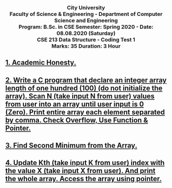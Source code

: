 <h3 align="center">
City University<br/>
Faculty of Science & Engineering - Department of Computer Science and Engineering<br/>
Program: B.Sc. in CSE  Semester: Spring 2020 - Date: 08.08.2020 (Saturday)<br/>
CSE 213 Data Structure - Coding Test 1<br/>
Marks: 35  Duration: 3 Hour
</h3>

## [1. Academic Honesty.](../Coding_Test_1/1.c)

## [2. Write a C program that declare an integer array length of one hundred (100) (do not initialize the array). Scan N (take input N from user) values from user into an array until user input is 0 (Zero). Print entire array each element separated by comma. Check Overflow, Use Function & Pointer.](../Coding_Test_1/2.c)

## [3. Find Second Minimum from the Array.](../Coding_Test_1/3.c)

## [4. Update Kth (take input K from user) index with the value X (take input X from user). And print the whole array. Access the array using pointer.](../Coding_Test_1/4.c)
